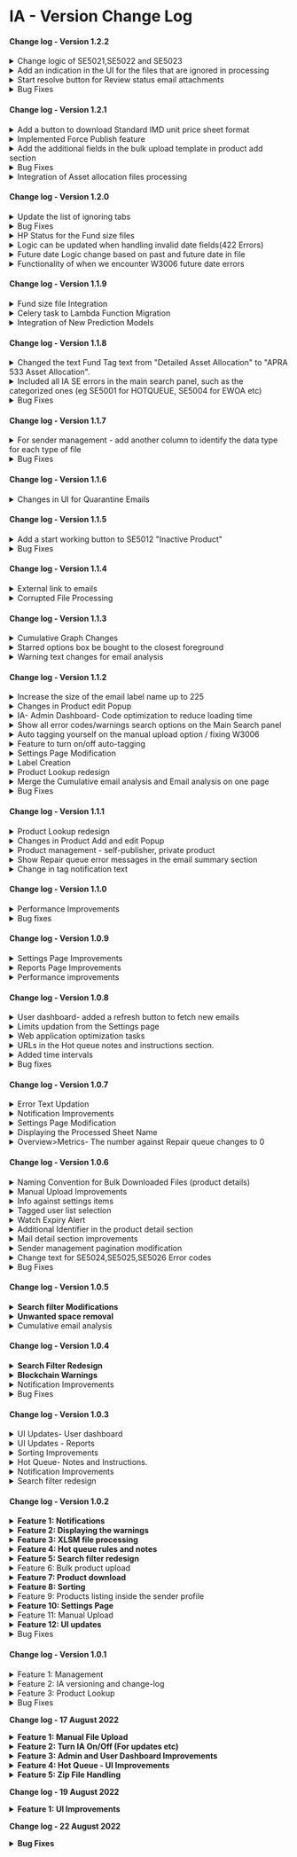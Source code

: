 # IA - Version Change Log

#### Change log - Version 1.2.2

<details>

<summary>Change logic of SE5021,SE5022 and SE5023</summary>

18 July 2023

1. Changed the Logic of SE5021, SE5022, and SE5023 errors.
2. When IA predicted 2 prices say VALUE A and VALUE B.\
   If |VALUE A-VALUE B| divided by MIN(VALUE A, VALUE B) \* 100 >= **Chosen spread value** then we are showing errors based on the Value A and Value B

</details>

<details>

<summary>Add an indication in the UI for the files that are ignored in processing</summary>

18 July 2023

1. Added text in the email summary section to indicate that the file is ignored while processing.

</details>

<details>

<summary>Start resolve button for Review status email attachments</summary>

18 July 2023

1. Added a new status called "Review" For Asset allocation emails.
2. Added Start resolving functionality for asset allocation emails.

</details>

<details>

<summary>Bug Fixes</summary>

18 July 2023

1. Fixed the Inactive products not able to be resolved by Resolve all option.
2. Included an extra space before appending the resolving text for SE5028 and W3006 errors.
3. Fixed the bug in the force publish section(getting future date error while doing force publish).

</details>

####

#### Change log - Version 1.2.1

<details>

<summary>Add a button to download Standard IMD unit price sheet format</summary>

12 July 2023

1. Added a button to download the Standard IMD unit price sheet format with auto-populated data

</details>

<details>

<summary>Implemented Force Publish feature </summary>

12 July 2023

1. Force Publish feature implemented for IA generated error (SE5028) to handle resolve feature

</details>

<details>

<summary>Add the additional fields in the bulk upload template in product add section</summary>

12 July 2023

1. Added the following additional fields in the bulk upload template
   * Self-publisher select field
   * Private select option

</details>

<details>

<summary>Bug Fixes</summary>

12 July 2023

1. Fixed the Emails that are being predicted with reverse dates issue.
2. Fixed A particular fund-size email had 3 attachments, yet the IA only processed one issue.

</details>

<details>

<summary>Integration of Asset allocation files processing</summary>

12 July 2023

1. Integrated Asset allocation file Processing

</details>

#### Change log - Version 1.2.0

<details>

<summary>Update the list of ignoring tabs</summary>

05 July 2023

1. Ignored tabs in the sheet which is having the following names&#x20;
   * Paste Here
   * DATA
   * NAV Spread

</details>

<details>

<summary>Bug Fixes</summary>

05 July 2023

1. Internal Server issue while doing the resolution of W3006 error

</details>

<details>

<summary>HP Status for the Fund size files</summary>

05 July 2023

1. Added the functionality of HP status for the Fund size files.

</details>

<details>

<summary>Logic can be updated when handling invalid date fields(422 Errors)</summary>

05 July 2023

1. If a file contains entries without dates that coincide with entries with (CUM) and (EX) highlighted in the date will create a separate file with an Invalid date error.

</details>

<details>

<summary>Future date Logic change based on past and future date in file</summary>

05 July 2023

1. If we have a future date in a file we will split the files according to past and future dates. So that we will generate 2 files
   * one is for past(including today) and this will publish to the blockchain
   * other is for future dates, it will show a future date error

</details>

<details>

<summary>Functionality of when we encounter W3006 future date errors</summary>

05 July 2023

1. Created a separate email entry while resolving W3006 errors.

</details>

#### Change log - Version 1.1.9

<details>

<summary>Fund size file Integration</summary>

26 June 2023

1. Added a new model for Fund size integration.
2. Completed the fund size file processing

</details>

<details>

<summary>Celery task to Lambda Function Migration</summary>

20 June 2023

1. Updated the existing Celery tasks to the Lambda functions.

</details>

<details>

<summary>Integration of New Prediction Models </summary>

20 June 2023

1. Added an improved Unit price model.
2. Added a new Fund tag prediction model based on the file's data.

</details>

#### Change log - Version 1.1.8

<details>

<summary>Changed the text Fund Tag text from "Detailed Asset Allocation" to "APRA 533 Asset Allocation".</summary>

23 May 2023

1. Changed the naming of the "Detailed Asset Allocation" to "APRA 533 Asset Allocation" for the new fund tag model in the pilot when predicting the APRA AA.

</details>

<details>

<summary>Included all IA SE errors in the main search panel, such as the categorized ones (eg SE5001 for HOTQUEUE, SE5004 for EWOA etc)</summary>

23 May 2023

1. Previously, in the Iress user dashboard search panel, we are not displaying categorized errors. So Included all the IA SE errors in the main search panel.

</details>

<details>

<summary>Bug Fixes</summary>

23 May 2023

1. Fixed the Delete functionality which was not working properly.

</details>

#### Change log - Version 1.1.7

<details>

<summary>For sender management - add another column to identify the data type for each type of file</summary>

17 May 2023

1. For sender management added another column called Data Type and auto populated for the existing ones

</details>

<details>

<summary>Bug Fixes</summary>

17 May 2023

1. When enabling Start Working and then disabling start working, the workflow status changed to ERROR rather than reverting back to QUARANTINE.

</details>

#### Change log - Version 1.1.6

<details>

<summary>Changes in UI for Quarantine Emails</summary>

15 May 2023

1. Move the Quarantine option on the ribbon to under the Others section
2. Include a start resolving button to Quarantine (can keep the existing delete button)

</details>

#### Change log - Version 1.1.5

<details>

<summary>Add a start working button to SE5012 "Inactive Product"</summary>

08 April 2023

1. Added start resolving button for Inactive products

</details>

<details>

<summary>Bug Fixes</summary>

08 April 2023

1. Time zone changes affecting the email analysis - "no action" required email count to be updated.
2. SE5014 "Not a Product" errors are missing the sheet name to identify which tab in the spreadsheet the error came from.

</details>

#### Change log - Version 1.1.4

<details>

<summary>External link to emails</summary>

17 April 2023

1. Added a textbox in the Individual user settings page
2. Added the redirection towards the delegated Gmail inbox when the open link is clicked on the email detail section

</details>

<details>

<summary>Corrupted File Processing</summary>

17 April 2023

1. Fixed the Corrupted file issue.

</details>

#### Change log - Version 1.1.3

<details>

<summary>Cumulative Graph Changes</summary>

04 April 2023

1. Updated the cumulative graph to display and provide statistics on “ no action required” emails satisfying the below conditions.
   * Only published status workflows in the email.
   * Only HP status workflows in the email
   * Combination of either published and HP statuses only in the email.

</details>

<details>

<summary>Starred options box be bought to the closest foreground</summary>

04 April 2023

1. Stared options box moved to the closest foreground so the entire box can be seen so that you do not need to scroll to see the cancel, remove star, update options

</details>

<details>

<summary>Warning text changes for email analysis</summary>

04 April 2023

1. Changed the warning text to "IA was not introduced yet. Data Unavailable"  If the date selected is before 05 Dec 2021 (When IA first became live in production). Same should apply to the weekly and monthly selection.
2. Changed the Warning text to "Cumulative stats not available during this timeframe" if the selected date range is before 03 Feb 2023.
3. On dealing with the overlapping dates where calculation uses partial data IA will show the warning message as "Data might be inaccurate".

</details>

#### Change log - Version 1.1.2

<details>

<summary>Increase the size of the email label name up to 225</summary>

24 February 2023

1. Increased the Label name text field size up to 225 characters

</details>

<details>

<summary>Changes in Product edit Popup</summary>

24 February 2023

1\. Static data is added to a separate tab in the Add and edit product section



</details>

<details>

<summary> IA- Admin Dashboard- Code optimization to reduce loading time</summary>

24 February 2023

1.Convert from ORM queries to direct DB queries



</details>

<details>

<summary>Show all error codes/warnings search options on the Main Search panel</summary>

24 February 2023

1. Added new error codes in the Main search panel for 422,500,502,504 errors

</details>

<details>

<summary>Auto tagging yourself on the manual upload option / fixing W3006 </summary>

24 February 2023

1. Added Auto-tagging functionality while doing the manual upload and resolving the W3006 errors.

</details>

<details>

<summary>Feature to turn on/off auto-tagging</summary>

24 February 2023

1\. Added an auto-tagging on/off feature on the settings page



</details>

<details>

<summary>Settings Page Modification</summary>

24 February 2023

1. Changed IA Settings Page to Restrict universal settings only to super admin

</details>

<details>

<summary>Label Creation</summary>

24 February 2023

1. Added the functionality for the user should be able to create the labels against each email in the user dashboard.

</details>

<details>

<summary>Product Lookup redesign </summary>

24 February 2023

1. Added a separate tab on the product lookup and Add/Edit product page to display the static data coming from the blockchain.

</details>

<details>

<summary>Merge the Cumulative email analysis and Email analysis on one page</summary>

24 February 2023

1. Merged the Cumulative email analysis and email analysis pages as one page and kept the name of the page as Email analysis.
2. Added “N/A” value for the items in the email analysis section while the stats selected a date range before 02 Feb 2023.

</details>

<details>

<summary>Bug Fixes</summary>

23 February 2023

1. Email doesn't show the chevron icon to show all the attachments to the mail

</details>



#### Change log - Version 1.1.1

<details>

<summary>Product Lookup redesign</summary>

09 February 2023

1. Added table view in the graph section.
2. Added more product-related details.

</details>

<details>

<summary>Changes in Product Add and edit Popup</summary>

09 February 2023

1. Added more product-related fields in the Product add and edit popup sections.

</details>

<details>

<summary>Product management - self-publisher, private product</summary>

09 February 2023

1. Added Self-publisher and private checkboxes in the Product add popup.

</details>

<details>

<summary>Show Repair queue error messages in the email summary section</summary>

09 February 2023

1. If there are warnings and repair errors for an email, should display the repair queue error messages in the email summary section.

</details>

<details>

<summary>Change in tag notification text</summary>

09 February 2023

1. Changed the sentence to \[Tagger] tagged you, \[+ other Tagged Users] in the mail. Reason being \[Reason]

</details>

#### Change log - Version 1.1.0

<details>

<summary>Performance Improvements</summary>

01 February 2023

1. User Dashboard optimization completed
2. Added new check in refresh logic on the user dashboard section
3. Optimized the workflow analysis section.

</details>

<details>

<summary>Bug fixes</summary>

01 February 2023

1. Instead of showing EWOA status, the emails that come under hot queue mail should show up in the Hot queue status.

</details>

#### Change log - Version 1.0.9

<details>

<summary>Settings Page Improvements</summary>

19 January 2023

1. Added the following headings System wide universal setting, Individual User Settings in the Settings page.

</details>

<details>

<summary>Reports Page Improvements</summary>

19 January 2023

1. Added No action required and no of email count while hovering over the data visualization bar.

</details>

<details>

<summary>Performance improvements</summary>

19 January 2023

1. Optimized the APIs in the trend analysis section to improve the performance of the application.

</details>

#### Change log - Version 1.0.8

<details>

<summary>User dashboard- added a refresh button to fetch new emails</summary>

11 January 2023

1. Added the functionality of enabling a refresh button only when there are new emails

</details>

<details>

<summary>Limits updation from the Settings page</summary>

11 January 2023

1. Price limits for nav\_a, entry\_a, and exit\_a are added to the settings page.
2.  Price limits can be updated universally, and not for individual senders from Settings Page.



</details>

<details>

<summary>Web application optimization tasks</summary>

11 January 2023

1. Reduced the user dashboard loading time
2. Changed the direct DB queries for the metrics portion in the admin dashboard.

</details>

<details>

<summary>URLs in the Hot queue notes and instructions section.</summary>

11 January 2023

1. Added the ability to copy the notes and instructions in the hot queue popup in the user dashboard.
2. Added the ability to view the URLs if any in notes and instructions.

</details>

<details>

<summary>Added time intervals</summary>

11 January 2023

1. Added time intervals in the x-axis point for all the graphs having time
2. Changed the x-axis in the form 12 am - 1 am instead of just 1 am

</details>

<details>

<summary>Bug fixes</summary>

11 January 2023

1. In the User dashboard, the Tagged user list is not showing correctly

</details>

#### Change log - Version 1.0.7

<details>

<summary>Error Text Updation</summary>

13 December 2022

1. Updated the error code text  SE5024, SE5025, and SE5026 to "For the product (Fund name), Predicted \_\_\_\_ is greater than XXXX"

</details>

<details>

<summary>Notification Improvements</summary>

13 December 2022

1. Removed the cross button for deleting the notifications.

</details>

<details>

<summary>Settings Page Modification</summary>

13 December 2022

1. Updated the tagged user dropdown list to be individual
2. Added infinite scroll to user dropdown
3. Updated the Preference to only show the selected users in the drop-down list\


</details>

<details>

<summary>Displaying the Processed Sheet Name</summary>

13 December 2022

1. Displayed the Spreadsheet's processed Tab(sheet) name for each processed file- on the details pane.

</details>

<details>

<summary>Overview>Metrics- The number against Repair queue changes to 0</summary>

13 December 2022

1. The number against the Repair queue is now fixed even if the status is changed to resolved.

</details>

#### Change log - Version 1.0.6

<details>

<summary>Naming Convention for Bulk Downloaded Files (product details)</summary>

09 December 2022

1. When the search field is blank, then the download option downloads all products to a file called IA PMDB Products All \_downloaded date-24hrtime.csv
2. Otherwise, it downloads the products that match the search to a file called IA PMDB Products Search by xxxxxx\_downloaded date-24time.csv

</details>

<details>

<summary>Manual Upload Improvements</summary>

09 December 2022

1. Added the ability to view the list of selected files, and add/remove files from the list

</details>

<details>

<summary>Info against settings items</summary>

09 December 2022

1. Settings page- added an information button against all items in the settings page, and display information regarding that setting when clicked.

</details>

<details>

<summary>Tagged user list selection</summary>

09 December 2022

1. Settings page- Added the ability for the user to set a list of users, who should be showing up on their starred emails filter

</details>

<details>

<summary>Watch Expiry Alert</summary>

09 December 2022

1. Created an alert for when the watch expiry is in less than 6 days

</details>

<details>

<summary>Additional Identifier in the product detail section</summary>

09 December 2022

1. Added the ability for users to add additional identifiers (in addition to the primary identifier) in the product details section.

</details>

<details>

<summary>Mail detail section improvements</summary>

09 December 2022

1. The subject in the mail detail section is trimmed. This section should be dynamic when the user does resize the mail detail section.

</details>

<details>

<summary>Sender management pagination modification</summary>

09 December 2022

1. Sender management- Reduce the number of items per page from 100 to 25, to make the loading faster.

</details>

<details>

<summary>Change text for SE5024,SE5025,SE5026 Error codes</summary>

09 December 2022

1. Changed the error code text for SE5024, SE5025, and SE5026 error codes according to the value set from the Django admin section.

</details>

<details>

<summary>Bug Fixes</summary>

09 December 2022

1. Fixed the Emails received in the fund data mailbox that is sometimes not fetched by IA issue.
2. Incorrect HP error assignment on new products. (Different unique id, but same product name/sender product name )
3. IA is not fetching emails released from quarantine.
4. Click on a notification item with multiple files/errors. Upon resolving one, it goes back to the home page
5. The notification number is incorrect - When the user resolves one tagged email then the count of the notification section is reduced. Even though the mail gets resolved the count should not be reduced unless the user untagged that email from the user.
6. Fixed the EWKA error occurring for the Hot queued mail issue.



</details>

#### Change log - Version 1.0.5

<details>

<summary><strong>Search filter Modifications</strong></summary>

November 17, 2022

1. The user is now able to search the All with “Read”, and “Unread” combinations.
2. Added Read and Unread filter functionality with whole data.
3. The All checkbox will get dissected automatically when the user selects some specific date fields.

</details>

<details>

<summary><strong>Unwanted space removal</strong></summary>

November 17, 2022

1. Removed unwanted white space in product names published by Blockchain

</details>

<details>

<summary>Cumulative email analysis</summary>

November 17, 2022

1. Added cumulative email analysis section in the admin dashboard(Reports section).
2. The repair queue count in the cumulative email section will not change if an already existing error email item is resolved.

</details>

#### Change log - Version 1.0.4

<details>

<summary><strong>Search Filter Redesign</strong></summary>

November 14, 2022

1. Removed the locked dates for Read and Unread checkboxes.

</details>

<details>

<summary><strong>Blockchain Warnings</strong></summary>

November 14, 2022

1. Changed the W6003 warning from “Set to Repair Queue” to “Set to Republish”.

</details>

<details>

<summary>Notification Improvements</summary>

November 14, 2022

1. Added a refresh button in the notification section.
2. Added the refresh functionality while clicking on the notification bell icon.

</details>

<details>

<summary>Bug Fixes</summary>

November 14, 2022

1. Fixed the bug in the hot queue section. The bug was when clicking on either Notes or Instructions it results in a blank page.

</details>

#### Change log - Version 1.0.3

<details>

<summary>UI Updates- User dashboard</summary>

October 31, 2022

1. Included the logged-in user name next to the bell icon.
2. Added EWOA, Quarantine, and IA Processing statuses in the total breakdown section.
3. Updated the time with a leading zero for hours under 10
4. For unselected emails added a hint of a border
5. Changed the Selected emails are white, and items not selected are shaded.
6. Fixed at a certain number of characters of email address information.
7. Changed the sliders to adjust their respective window without adjusting the other window
8. Improved the design while resizing the User and Sender reports section.
9. White space after the subject line is removed.
10. The inconsistent height of the emails was removed.

</details>

<details>

<summary>UI Updates - Reports</summary>

October 31, 2022

1. File Analysis changed to Workflow Status Analysis. On Hovering over the title, the following text “Analysis of Workflow statuses predicted with a unit price fundtag” is added.
2. Product Analysis changed to Unit Price Records Analysis. On Hovering over the title, the following text “Number of individual records of products with unit price information and dates” is added.
3. On Hovering over the Files title, the following text “Processed files by IA predicted by IA with unit price fundtag” is added.
4. On Hovering over Workflow Status Analysis Emails, the following text “Total number of emails that have an IA unit price fundtag prediction” is added.
5. On Hovering over Files Emails, the following text “Total number of emails that have an IA unit price tag prediction but excluding emails that do not have any processed files such as Quarantine and EWOA” is added
6. On Hover over Files total, the following text “ Total is the number of files processed by IA. Total does not usually include Quarantine and EWOA as there are usually no files processed by IA for those" is added.

</details>

<details>

<summary>Sorting Improvements</summary>

October 31, 2022

1. Added sorting option for search results

</details>

<details>

<summary>Hot Queue- Notes and Instructions. </summary>

October 31, 2022

1. Added Notes and Instructions tabs
2. Updated the Character length of Notes and Instructions to 2000 Characters.
3. Added a pop-up while the user clicks on the hot queue status
4. Added the functionality to display remaining characters to reach the 2000 characters limit in HotQueue notes and instructions

</details>

<details>

<summary>Notification Improvements</summary>

October 31, 2022

1. In the notifications section, included the information about the user that Tagged the mail. eg: “Xxxxx Tagged you in the mail".

</details>

<details>

<summary>Search filter redesign</summary>

October 31, 2022

1. Changed the Tagged User Quick Search. While searching, it will show all the tagged items of the user/users selected without affecting the main search panel.
2. If users are already selected in Tagged User Quick Search and want to do a search in the main panel page, Then click on search in the main search panel, it will clear any users already in the Tagged User Quick Search before performing the search.
3. If the "all" checkbox is selected, then the date fields will get grayed, and added a text by saying "Unselect All to change date".

</details>

#### Change log - Version 1.0.2

<details>

<summary><strong>Feature 1: Notifications</strong></summary>

October 20,2022

1.Added Notification for the tagee when tagging email, include bell icon with number of starred/tagged emails for particular user

</details>

<details>

<summary><strong>Feature 2: Displaying the warnings</strong></summary>

October 20,2022

1**.**Displayed block chain warnings on successfully published emails/files.



</details>

<details>

<summary><strong>Feature 3: XLSM file processing</strong></summary>

October 20.2022

1.Added Support for XLSM file type (Excel Macro) processing in IA.





</details>

<details>

<summary><strong>Feature 4: Hot queue rules and notes</strong></summary>

October 20,2022

1.Hot queue- Added the ability for the user to add notes against each rule they create - notes are not mandatory.

2.Added the ability for users to view hot-queue rules and notes from the user dashboard, hot-queue tab







</details>

<details>

<summary><strong>Feature 5: Search filter redesign</strong></summary>

October 20,2022

1.Search filter redesign- Updated the Move read/unread filters inside the search pane.





</details>

<details>

<summary>Feature 6: Bulk product upload</summary>

October 20,2022

1.IA PMDB - Added the ability to bulk create products via CSV/xlsx file upload in prescribed format.



</details>

<details>

<summary><strong>Feature 7: Product download</strong></summary>

October 20,2022

1.Added the ability to download product information.



</details>

<details>

<summary><strong>Feature 8: Sorting</strong></summary>

October 20 ,2022

1.Added the ability for the user to sort the hot queue page - based on all columns displayed, in ascending and descending order.

2.Sender management- Added the ability to sort the list of senders based on all columns in ascending or descending order.



</details>

<details>

<summary>Feature 9: Products listing inside the sender profile</summary>

October 20,2022

1.Sender Management - listed the products which are successfully published by each sender inside the profile of the sender.



</details>

<details>

<summary><strong>Feature 10: Settings Page</strong></summary>

October  20 ,2022

1.Created a new Settings page



</details>

<details>

<summary>Feature 11: Manual Upload</summary>

October 20 ,2022

1.Added the ability to Manual upload more than 1 file at a time



</details>

<details>

<summary><strong>Feature 12: UI updates</strong></summary>

October  20 ,2022

1.Updated the UI of Product management page

2.Updated the UI of User management page

3.Updated the UI of Overview/Client reports

4.Updated the UI of Overview/User reports

5**.**Updated the UI of Overview/reports





</details>

<details>

<summary>Bug Fixes</summary>

October 20,2022

1.Removed the Image file from the Hot queue items in the dashboard

</details>



#### Change log - Version 1.0.1

<details>

<summary> Feature 1: Management </summary>

04 August 2022

1. Added a new Management button in the sidebar.
2. Changed the UI of the User management, Sender management, and Product management sections.



</details>

<details>

<summary>Feature 2: IA versioning and change-log</summary>

04 August 2022

1. Added the version in the pop-up on the left bottom logout section.
2. Added change log button on the logout section pop-up.

</details>

<details>

<summary>Feature 3: Product Lookup</summary>

1. Added Product lookup in the user dashboard sidebar.&#x20;

</details>

<details>

<summary>Bug Fixes</summary>

1. Fixed the Mails without attachments are not being considered in the hot queue item.

</details>

**Change log - 17 August 2022**

<details>

<summary><strong>Feature 1: Manual File Upload</strong></summary>

1. Added the ability for the user to upload csv / excel files via IA dashboard for processing.

</details>

<details>

<summary><strong>Feature 2: Turn IA On/Off (For updates etc)</strong></summary>

1. Added the functionality for the user should be able to turn IA on or off from the supervisor dashboard.
2. The user should be able to manually specify the time period from which the mails should be fetched.

</details>

<details>

<summary><strong>Feature 3: Admin and User Dashboard Improvements</strong></summary>

1. Update UI to resemble DDO- Implementation of sidebar and layout change on admin and user dashboards.
2. Changed the position of User Management, Sender Management, and Product Management on the sidebar**.**

</details>

<details>

<summary><strong>Feature 4: Hot Queue -  UI Improvements</strong></summary>

1. Changed activate/deactivate button to the green slide bar.

</details>

<details>

<summary><strong>Feature 5: Zip File Handling</strong></summary>

1. No passwords are required Zip files processing has been done.
2. Description has now changed for Zip files that have not been processed as an “Unhandled zip file”.

</details>

**Change log - 19 August 2022**

<details>

<summary><strong>Feature 1: UI Improvements</strong></summary>

1. User dashboard resizing the screens has been done.
2. Added the Error description in the error analysis section while hovering over a particular error code item.

</details>

**Change log - 22 August 2022**

<details>

<summary><strong>Bug Fixes</strong></summary>

Fixed the something went wrong error message issue.

</details>

####

